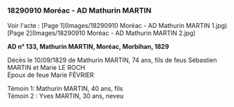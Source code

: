 ### 18290910 Moréac - AD Mathurin MARTIN

Voir l'acte :
[Page 1](Images/18290910 Moréac - AD Mathurin MARTIN 1.jpg)
[Page 2](Images/18290910 Moréac - AD Mathurin MARTIN 2.jpg)

**AD n° 133, Mathurin MARTIN, Moréac, Morbihan, 1829**

Décès le 10/09/1829 de Mathurin MARTIN, 74 ans, fils de feus Sébastien MARTIN et Marie LE ROCH  
Époux de feue Marie FÉVRIER

Témoin 1: Mathurin MARTIN, 40 ans, fils  
Témoin 2 : Yves MARTIN, 30 ans, neveu

